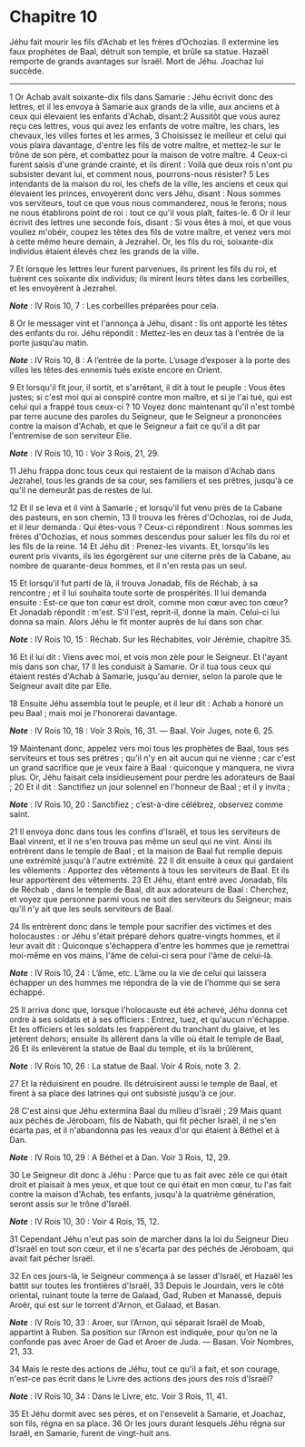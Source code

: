 # Chapitre 10

Jéhu fait mourir les fils d’Achab et les frères d’Ochozias.
Il extermine les faux prophètes de Baal, détruit son temple, et brûle sa statue.
Hazaël remporte de grands avantages sur Israël.
Mort de Jéhu.
Joachaz lui succède.

***

1 Or Achab avait soixante-dix fils dans Samarie : Jéhu écrivit donc des lettres, et il les envoya à Samarie aux grands de la ville, aux anciens et à ceux qui élevaient les enfants d'Achab, disant:2 Aussitôt que vous aurez reçu ces lettres, vous qui avez les enfants de votre maître, les chars, les chevaux, les villes fortes et les armes, 3 Choisissez le meilleur et celui qui vous plaira davantage, d'entre les fils de votre maître, et mettez-le sur le trône de son père, et combattez pour la maison de votre maître. 4 Ceux-ci furent saisis d'une grande crainte, et ils dirent : Voilà que deux rois n'ont pu subsister devant lui, et comment nous, pourrons-nous résister? 5 Les intendants de la maison du roi, les chefs de la ville, les anciens et ceux qui élevaient les princes, envoyèrent donc vers Jéhu, disant : Nous sommes vos serviteurs, tout ce que vous nous commanderez, nous le ferons; nous ne nous établirons point de roi : tout ce qu'il vous plaît, faites-le. 6 Or il leur écrivit des lettres une seconde fois,
disant : Si vous êtes à moi, et que vous vouliez m'obéir, coupez les têtes des fils de votre maître, et venez vers moi à cette même heure demain, à Jezrahel. Or, les fils du roi, soixante-dix individus étaient élevés chez les grands de la ville.


7 Et lorsque les lettres leur furent parvenues, ils prirent les fils du roi, et tuèrent ces soixante dix individus; ils mirent leurs têtes dans les corbeilles, et les envoyèrent à Jezrahel.

***Note*** :  IV Rois 10, 7 : Les corbeilles préparées pour cela.

8 Or le messager vint et l'annonça à Jéhu, disant : Ils ont apporté les têtes des enfants du roi. Jéhu répondit : Mettez-les en deux tas à l'entrée de la porte jusqu'au matin.

***Note*** :  IV Rois 10, 8 : A l’entrée de la porte. L’usage d’exposer à la porte des villes les têtes des ennemis tués existe encore en Orient.

9 Et lorsqu'il fit jour, il sortit, et s'arrêtant, il dit à tout le peuple : Vous êtes justes; si c'est moi qui ai conspiré contre mon maître, et si je l'ai tué, qui est celui qui a frappé tous ceux-ci ? 10 Voyez donc maintenant qu'il n'est tombé par terre aucune des paroles du Seigneur, que le Seigneur a prononcées contre la maison d'Achab, et que le Seigneur a fait ce qu'il a dit par l'entremise de son serviteur Elie.

***Note*** :  IV Rois 10, 10 : Voir 3 Rois, 21, 29.

11 Jéhu frappa donc tous ceux qui restaient de la maison d'Achab dans Jezrahel, tous les grands de sa cour, ses familiers et ses prêtres, jusqu'à ce qu'il ne demeurât pas de restes de lui.


12 Et il se leva et il vint à Samarie ; et lorsqu'il fut venu près de la Cabane des pasteurs, en son chemin, 13 Il trouva les frères d'Ochozias, roi de Juda, et il leur demanda : Qui êtes-vous ? Ceux-ci répondirent : Nous sommes les frères d'Ochozias, et nous sommes descendus pour saluer les fils du roi et les fils de la reine. 14 Et Jéhu dit : Prenez-les vivants. Et, lorsqu'ils les eurent pris vivants, ils les égorgèrent sur une citerne près de la Cabane, au nombre de quarante-deux hommes, et il n'en resta pas un seul.


15 Et lorsqu'il fut parti de là, il trouva Jonadab, fils de Réchab, à sa rencontre ; et il lui souhaita toute sorte de prospérités. Il lui demanda ensuite : Est-ce que ton cœur est droit, comme mon cœur avec ton cœur? Et Jonadab répondit : m'est. S'il l'est, reprit-il, donne la main. Celui-ci lui donna sa main. Alors Jéhu le fit monter auprès de lui dans son char.

***Note*** :  IV Rois 10, 15 : Réchab. Sur les Réchabites, voir Jérémie, chapitre 35.

16 Et il lui dit : Viens avec moi, et vois mon zèle pour le Seigneur. Et l'ayant mis dans son char, 17 Il les conduisit à Samarie. Or il tua tous ceux qui étaient restés d'Achab à Samarie, jusqu'au dernier, selon la parole que le Seigneur avait dite par Elle.


18 Ensuite Jéhu assembla tout le peuple, et il leur dit : Achab a honoré un peu Baal ; mais moi je l'honorerai davantage.

***Note*** :  IV Rois 10, 18 : Voir 3 Rois, 16, 31. ― Baal. Voir Juges, note 6. 25.

19 Maintenant donc, appelez vers moi tous les prophètes de Baal, tous ses serviteurs et tous ses prêtres ; qu'il n'y en ait aucun qui ne vienne ; car c'est un grand sacrifice que je veux faire à Baal : quiconque y manquera, ne vivra plus. Or, Jéhu faisait cela insidieusement pour perdre les adorateurs de Baal ; 20 Et il dit : Sanctifiez un jour solennel en l'honneur de Baal ; et il y invita ;

***Note*** :  IV Rois 10, 20 : Sanctifiez ; c’est-à-dire célébrez, observez comme saint.

21 Il envoya donc dans tous les confins d'Israël, et tous les serviteurs de Baal vinrent, et il ne s'en trouva pas même un seul qui ne vint. Ainsi ils entrèrent dans le temple de Baal ; et la maison de Baal fut remplie depuis une extrémité jusqu'à l'autre extrémité. 22 Il dit ensuite à ceux qui gardaient les vêlements : Apportez des vêtements à tous les serviteurs de Baal. Et ils leur apportèrent des vêtements. 23 Et Jéhu, étant entré avec Jonadab, fils de Réchab , dans le temple de Baal, dit aux adorateurs de Baal : Cherchez, et voyez que personne parmi vous ne soit des serviteurs du Seigneur; mais qu'il n'y ait que les seuls serviteurs de Baal.


24 Ils entrèrent donc dans le temple pour sacrifier des victimes et des holocaustes : or Jéhu s'était préparé dehors quatre-vingts hommes, et il leur avait dit : Quiconque s'échappera d'entre les hommes que je remettrai moi-même en vos mains, l'âme de celui-ci sera pour l'âme de celui-là.

***Note*** :  IV Rois 10, 24 : L’âme, etc. L’âme ou la vie de celui qui laissera échapper un des hommes me répondra de la vie de l’homme qui se sera échappé.

25 Il arriva donc que, lorsque l'holocauste eut été achevé, Jéhu donna cet ordre à ses soldats et à ses officiers : Entrez, tuez, et qu'aucun n'échappe. Et les officiers et les soldats les frappèrent du tranchant du glaive, et les jetèrent dehors; ensuite ils allèrent dans la ville où était le temple de Baal, 26 Et ils enlevèrent la statue de Baal du temple, et ils la brûlèrent,

***Note*** :  IV Rois 10, 26 : La statue de Baal. Voir 4 Rois, note 3. 2.

27 Et la réduisirent en poudre. Ils détruisirent aussi le temple de Baal, et firent à sa place des latrines qui ont subsisté jusqu'à ce jour.


28 C'est ainsi que Jéhu extermina Baal du milieu d'Israël ; 29 Mais quant aux péchés de Jéroboam, fils de Nabath, qui fit pécher Israël, il ne s'en écarta pas, et il n'abandonna pas les veaux d'or qui étaient à Béthel et à Dan.

***Note*** :  IV Rois 10, 29 : A Béthel et à Dan. Voir 3 Rois, 12, 29.

30 Le Seigneur dit donc à Jéhu : Parce que tu as fait avec zèle ce qui était droit et plaisait à mes yeux, et que tout ce qui était en mon cœur, tu l'as fait contre la maison d'Achab, tes enfants, jusqu'à la quatrième génération, seront assis sur le trône d'Israël.

***Note*** :  IV Rois 10, 30 : Voir 4 Rois, 15, 12.

31 Cependant Jéhu n'eut pas soin de marcher dans la loi du Seigneur Dieu d'Israël en tout son cœur, et il ne s'écarta par des péchés de Jéroboam, qui avait fait pécher Israël.


32 En ces jours-là, le Seigneur commença à se lasser d'Israël, et Hazaël les battit sur toutes les frontières d'Israël, 33 Depuis le Jourdain, vers le côté oriental, ruinant toute la terre de Galaad, Gad, Ruben et Manassé, depuis Aroër, qui est sur le torrent d'Arnon, et Galaad, et Basan.

***Note*** :  IV Rois 10, 33 : Aroer, sur l’Arnon, qui séparait Israël de Moab, appartint à Ruben. Sa position sur l’Arnon est indiquée, pour qu’on ne la confonde pas avec Aroer de Gad et Aroer de Juda. ― Basan. Voir Nombres, 21, 33.


34 Mais le reste des actions de Jéhu, tout ce qu'il a fait, et son courage, n'est-ce pas écrit dans le Livre des actions des jours des rois d'Israël?

***Note*** :  IV Rois 10, 34 : Dans le Livre, etc. Voir 3 Rois, 11, 41.

35 Et Jéhu dormit avec ses pères, et on l'ensevelit à Samarie, et Joachaz, son fils, régna en sa place. 36 Or les jours durant lesquels Jéhu régna sur Israël, en Samarie, furent de vingt-huit ans.

